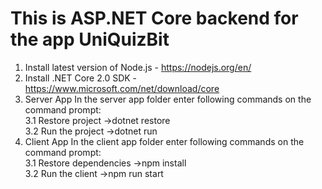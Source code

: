 # This is ASP.NET Core backend for the app UniQuizBit

1. Install latest version of Node.js - https://nodejs.org/en/
2. Install .NET Core 2.0 SDK - https://www.microsoft.com/net/download/core
3. Server App
  In the server app folder enter following commands on the command prompt: <br>
  3.1 Restore project ->dotnet restore <br>
  3.2 Run the project ->dotnet run
4. Client App
  In the client app folder enter following commands on the command prompt: <br>
  3.1 Restore dependencies ->npm install <br>
  3.2 Run the client ->npm run start